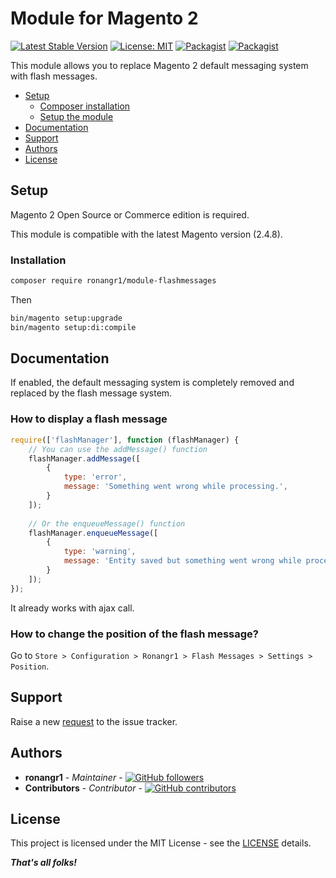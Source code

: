 # Module for Magento 2

[![Latest Stable Version](https://img.shields.io/packagist/v/ronangr1/module-flashmessages.svg?style=flat-square)](https://packagist.org/packages/ronangr1/module-flashmessages)
[![License: MIT](https://img.shields.io/github/license/ronangr1/m2-flashmessages.svg?style=flat-square)](./LICENSE)
[![Packagist](https://img.shields.io/packagist/dt/ronangr1/module-flashmessages.svg?style=flat-square)](https://packagist.org/packages/ronangr1/module-flashmessages/stats)
[![Packagist](https://img.shields.io/packagist/dm/ronangr1/module-flashmessages.svg?style=flat-square)](https://packagist.org/packages/ronangr1/module-flashmessages/stats)

This module allows you to replace Magento 2 default messaging system with flash messages.

- [Setup](#setup)
    - [Composer installation](#composer-installation)
    - [Setup the module](#setup-the-module)
- [Documentation](#documentation)
- [Support](#support)
- [Authors](#authors)
- [License](#license)

## Setup

Magento 2 Open Source or Commerce edition is required.

This module is compatible with the latest Magento version (2.4.8).

### Installation

```bash
composer require ronangr1/module-flashmessages
```

Then

```bash
bin/magento setup:upgrade
bin/magento setup:di:compile
```

## Documentation

If enabled, the default messaging system is completely removed and replaced by the flash message system.

### How to display a flash message

```javascript
require(['flashManager'], function (flashManager) {
    // You can use the addMessage() function
    flashManager.addMessage([
        {
            type: 'error',
            message: 'Something went wrong while processing.',
        }
    ]);
    
    // Or the enqueueMessage() function
    flashManager.enqueueMessage([
        {
            type: 'warning',
            message: 'Entity saved but something went wrong while processing.',
        }
    ]);
});
```
It already works with ajax call.

### How to change the position of the flash message?

Go to `Store > Configuration > Ronangr1 > Flash Messages > Settings > Position`.

## Support

Raise a new [request](https://github.com/ronangr1/m2-flashmessages/issues) to the issue tracker.

## Authors

- **ronangr1** - *Maintainer* - [![GitHub followers](https://img.shields.io/github/followers/ronangr1.svg?style=social)](https://github.com/ronangr1)
- **Contributors** - *Contributor* - [![GitHub contributors](https://img.shields.io/github/contributors/ronangr1/m2-flashmessages.svg?style=flat-square)](https://github.com/ronangr1/m2-flashmessages/graphs/contributors)

## License

This project is licensed under the MIT License - see the [LICENSE](./LICENSE) details.

***That's all folks!***
